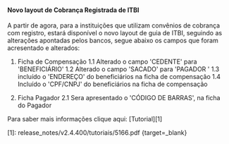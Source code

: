 #### Novo layout de Cobrança Registrada de ITBI

A partir de agora, para a instituições que utilizam convênios de cobrança com registro, estará disponível o novo layout de guia de ITBI, seguindo as alterações apontadas pelos bancos, segue abaixo os campos que foram acresentado e alterados:

1. Ficha de Compensação
 1.1 Alterado o campo 'CEDENTE' para 'BENEFICIÁRIO' 
 1.2 Alterado o campo 'SACADO' para 'PAGADOR '
 1.3 incluído o 'ENDEREÇO' do beneficiários na ficha de compensação
 1.4 Incluído o 'CPF/CNPJ' do beneficiários na ficha de compensação

 
2. Ficha Pagador
 2.1 Sera apresentado o 'CÓDIGO DE BARRAS', na ficha do Pagador 

 

 
Para saber mais informações clique aqui: [Tutorial][1]

[1]: release_notes/v2.4.400/tutoriais/5166.pdf {target=_blank}
